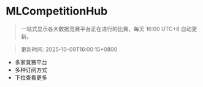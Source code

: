 # MLCompetitionHub

> 一站式显示各大数据竞赛平台正在进行的比赛，每天 16:00 UTC+8 自动更新。
  
> 更新时间: 2025-10-09T16:00:15+0800 

* 多家竞赛平台
* 多种订阅方式
* 下拉查看更多